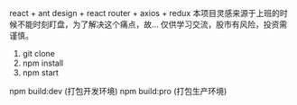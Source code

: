 react + ant design + react router  + axios + redux
本项目灵感来源于上班的时候不能时刻盯盘，为了解决这个痛点，故...
仅供学习交流，股市有风险，投资需谨慎。
1. git clone 
2. npm install
3. npm start 

npm build:dev (打包开发环境)
npm build:pro (打包生产环境)


